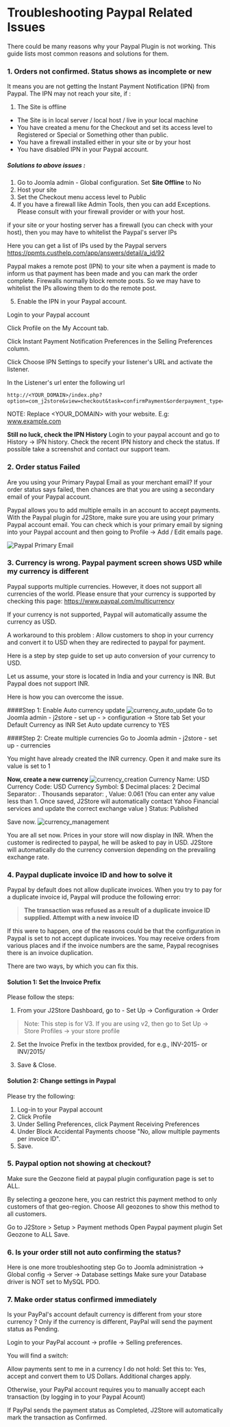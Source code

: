 # Troubleshooting Paypal Related Issues

There could be many reasons why your Paypal Plugin is not working. This guide lists most common reasons and solutions for them.

### 1. Orders not confirmed. Status shows as incomplete or new

It means you are not getting the Instant Payment Notification (IPN) from Paypal.
The IPN may not reach your site, if :
 1. The Site is offline
 * The Site is in local server / local host / live in your local machine
 * You have created a menu for the Checkout and set its access level to Registered or Special or Something other than public. 
 * You have a firewall installed either in your site or by your host
 * You have disabled IPN in your Paypal account.

 
##### Solutions to above issues :

1. Go to Joomla admin - Global configuration. Set **Site Offline** to No
2. Host your site
3. Set the Checkout menu access level to Public
4. If you have a firewall like Admin Tools, then you can add Exceptions. Please consult with your firewall provider or with your host. 
 
if your site or your hosting server has a firewall (you can check with your host), then you may have to whitelist the Paypal's server IPs

Here you can get a list of IPs used by the Paypal servers
https://ppmts.custhelp.com/app/answers/detail/a_id/92

Paypal makes a remote post (IPN) to your site when a payment is made to inform us that payment has been made and you can mark the order complete. Firewalls normally block remote posts. So we may have to whitelist the IPs allowing them to do the remote post.

5. Enable the IPN in your Paypal account. 

Login to your Paypal account

Click Profile on the My Account tab.

Click Instant Payment Notification Preferences in the Selling Preferences column.

Click Choose IPN Settings to specify your listener's URL and activate the listener.

In the Listener's url enter the following url

```
http://<YOUR_DOMAIN>/index.php?option=com_j2store&view=checkout&task=confirmPayment&orderpayment_type=payment_paypal&paction=process&tmpl=component
```

NOTE: Replace <YOUR_DOMAIN> with your website. E.g: www.example.com

**Still no luck, check the IPN History**
Login to your paypal account and go to History -> IPN history. Check the recent IPN history and check the status.
If possible take a screenshot and contact our support team.

### 2. Order status Failed

Are you using your Primary Paypal Email as your merchant email? If your order status says failed, then chances are that you are using a secondary email of your Paypal account.

Paypal allows you to add multiple emails in an account to accept payments. With the Paypal plugin for J2Store, make sure you are using your primary Paypal account email. You can check which is your primary email by signing into your Paypal account and then going to Profile -> Add / Edit emails page.

![Paypal Primary Email](./assets/images/paypal_primary_email1.png)

### 3. Currency is wrong. Paypal payment screen shows USD while my currency is different

Paypal supports multiple currencies. However, it does not support all currencies of the world. Please ensure that your currency is supported by checking this page: https://www.paypal.com/multicurrency

If your currency is not supported, Paypal will automatically assume the currency as USD.

A workaround to this problem : Allow customers to shop in your currency and convert it to USD when they are redirected to paypal for payment.

Here is a step by step guide to set up auto conversion of your currency to USD.

Let us assume, your store is located in India and your currency is INR. But Paypal does not support INR.

Here is how you can overcome the issue.

####Step 1: Enable Auto currency update
![currency_auto_update](./assets/images/Selection_048.png)
Go to Joomla admin - j2store - set up - > configuration -> Store tab
Set your Default Currency as INR
Set Auto update currency to YES

####Step 2: Create multiple currencies
Go to Joomla admin - j2store - set up - currencies

You might have already created the INR currency. Open it and make sure its value is set to 1

**Now, create a new currency**
![currency_creation](./assets/images/Selection_050.png)
Currency Name: USD
Currency Code: USD
Currency Symbol: $
Decimal places: 2
Decimal Separator: .
Thousands separator: ,
Value: 0.061 (You can enter any value less than 1. Once saved, J2Store will automatically contact Yahoo Financial services and update the correct exchange value )
Status: Published

Save now.
![currency_management](./assets/images/Selection_049.png)

You are all set now. Prices in your store will now display in INR. When the customer is redirected to paypal, he will be asked to pay in USD. 
J2Store will automatically do the currency conversion depending on the prevailing exchange rate.

### 4. Paypal duplicate invoice ID and how to solve it
Paypal by default does not allow duplicate invoices. When you try to pay for a duplicate invoice id, Paypal will produce the following error:

>**The transaction was refused as a result of a duplicate invoice ID supplied. Attempt with a new invoice ID**

If this were to happen, one of the reasons could be that the configuration in Paypal is set to not accept duplicate invoices. You may receive orders from various places and if the invoice numbers are the same, Paypal recognises there is an invoice duplication.

There are two ways, by which you can fix this.

#### Solution 1: Set the Invoice Prefix

Please follow the steps:

1. From your J2Store Dashboard, go to - Set Up -> Configuration -> Order

>Note: This step is for V3. If you are using v2, then go to Set Up -> Store Profiles -> your store profile

2. Set the Invoice Prefix in the textbox provided, for e.g., INV-2015- or INV/2015/

3. Save & Close.

 

#### Solution 2: Change settings in Paypal

Please try the following:

1. Log-in to your Paypal account
2. Click Profile
3. Under Selling Preferences, click Payment Receiving Preferences
4. Under Block Accidental Payments choose "No, allow multiple payments per invoice ID".
5. Save.

### 5. Paypal option not showing at checkout?

Make sure the Geozone field at paypal plugin configuration page is set to ALL.

By selecting a geozone here, you can restrict this payment method to only customers of that geo-region. Choose All geozones to show this method to all customers.

Go to J2Store > Setup > Payment methods
Open Paypal payment plugin
Set Geozone to ALL
Save.

### 6. Is your order still not auto confirming the status?

Here is one more troubleshooting step
Go to Joomla administration -> Global config -> Server -> Database settings
Make sure your Database driver is NOT set to MySQL PDO.

### 7. Make order status confirmed immediately

Is your PayPal's account default currency is different from your store currency ?
Only if the currency is different, PayPal will send the payment status as Pending.

Login to your PayPal account -> profile -> Selling preferences.

You will find a switch:

Allow payments sent to me in a currency I do not hold:
Set this to: Yes, accept and convert them to US Dollars. Additional charges apply.

Otherwise, your PayPal account requires you to manually accept each transaction (by logging in to your Paypal Acount)

If PayPal sends the payment status as Completed, J2Store will automatically mark the transaction as Confirmed.